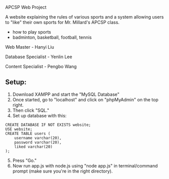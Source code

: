 APCSP Web Project

A website explaining the rules of various sports and a system allowing users to "like" their own sports for Mr. Millard's APCSP class.
- how to play sports
- badminton, basketball, football, tennis


Web Master - Hanyi Liu

Database Specialist - Yenlin Lee

Content Specialist - Pengbo Wang

## Setup:
1. Download XAMPP and start the "MySQL Database"
2. Once started, go to "localhost" and click on "phpMyAdmin" on the top right.
3. Then click "SQL."
4. Set up database with this:
```
CREATE DATABASE IF NOT EXISTS website;
USE website;
CREATE TABLE users ( 
	username varchar(20),
	password varchar(20),
	liked varchar(20)
);
```
5. Press "Go."
6. Now run app.js with node.js using "node app.js" in terminal/command prompt (make sure you're in the right directory).
